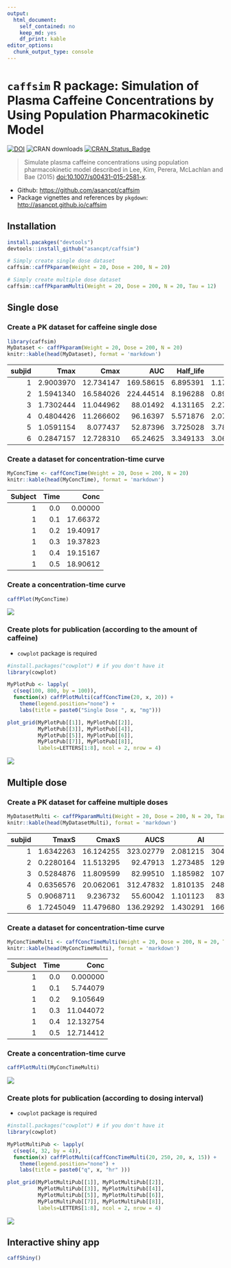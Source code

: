 ```yaml
---
output: 
  html_document: 
    self_contained: no
    keep_md: yes
    df_print: kable
editor_options: 
  chunk_output_type: console
---
```




# `caffsim` R package: Simulation of Plasma Caffeine Concentrations by Using Population Pharmacokinetic Model

[![DOI](https://zenodo.org/badge/DOI/10.5281/zenodo.842649.svg)](https://doi.org/10.5281/zenodo.842649) 
![CRAN downloads](http://cranlogs.r-pkg.org/badges/grand-total/caffsim)
[![CRAN_Status_Badge](http://www.r-pkg.org/badges/version/caffsim)](https://cran.r-project.org/package=caffsim)

> Simulate plasma caffeine concentrations using population pharmacokinetic model described in Lee, Kim, Perera, McLachlan and Bae (2015) <doi:10.1007/s00431-015-2581-x>.

- Github: <https://github.com/asancpt/caffsim>
- Package vignettes and references by `pkgdown`: <http://asancpt.github.io/caffsim> 

## Installation


```r
install.pacakges("devtools")
devtools::install_github("asancpt/caffsim")

# Simply create single dose dataset
caffsim::caffPkparam(Weight = 20, Dose = 200, N = 20) 

# Simply create multiple dose dataset
caffsim::caffPkparamMulti(Weight = 20, Dose = 200, N = 20, Tau = 12) 
```

## Single dose

### Create a PK dataset for caffeine single dose


```r
library(caffsim)
MyDataset <- caffPkparam(Weight = 20, Dose = 200, N = 20)
knitr::kable(head(MyDataset), format = 'markdown')
```



| subjid|      Tmax|      Cmax|       AUC| Half_life|        CL|        V|         Ka|        Ke|
|------:|---------:|---------:|---------:|---------:|---------:|--------:|----------:|---------:|
|      1| 2.9003970| 12.734147| 169.58615|  6.895391| 1.1793416| 11.73452|  0.8272927| 0.1005019|
|      2| 1.5941340| 16.584026| 224.44514|  8.196288| 0.8910863| 10.53911|  2.0995056| 0.0845505|
|      3| 1.7302444| 11.044962|  88.01492|  4.131165| 2.2723420| 13.54606|  1.3897981| 0.1677493|
|      4| 0.4804426| 11.266602|  96.16397|  5.571876| 2.0797811| 16.72191|  9.0472181| 0.1243746|
|      5| 1.0591154|  8.077437|  52.87396|  3.725028| 3.7825806| 20.33221|  2.7180825| 0.1860389|
|      6| 0.2847157| 12.728310|  65.24625|  3.349133| 3.0653101| 14.81404| 15.3275430| 0.2069192|

### Create a dataset for concentration-time curve


```r
MyConcTime <- caffConcTime(Weight = 20, Dose = 200, N = 20)
knitr::kable(head(MyConcTime), format = 'markdown') 
```



| Subject| Time|     Conc|
|-------:|----:|--------:|
|       1|  0.0|  0.00000|
|       1|  0.1| 17.66372|
|       1|  0.2| 19.40917|
|       1|  0.3| 19.37823|
|       1|  0.4| 19.15167|
|       1|  0.5| 18.90612|

### Create a concentration-time curve


```r
caffPlot(MyConcTime)
```

![](assets/figures/MyPlotMyConcTime-1.png)<!-- -->

### Create plots for publication (according to the amount of caffeine)

- `cowplot` package is required


```r
#install.packages("cowplot") # if you don't have it
library(cowplot)

MyPlotPub <- lapply(
  c(seq(100, 800, by = 100)), 
  function(x) caffPlotMulti(caffConcTime(20, x, 20)) + 
    theme(legend.position="none") + 
    labs(title = paste0("Single Dose ", x, "mg")))

plot_grid(MyPlotPub[[1]], MyPlotPub[[2]],
          MyPlotPub[[3]], MyPlotPub[[4]],
          MyPlotPub[[5]], MyPlotPub[[6]],
          MyPlotPub[[7]], MyPlotPub[[8]],
          labels=LETTERS[1:8], ncol = 2, nrow = 4)
```

![](assets/figures/MyPlotPub-1.png)<!-- -->

## Multiple dose

### Create a PK dataset for caffeine multiple doses


```r
MyDatasetMulti <- caffPkparamMulti(Weight = 20, Dose = 200, N = 20, Tau = 12)
knitr::kable(head(MyDatasetMulti), format = 'markdown') 
```



| subjid|     TmaxS|     CmaxS|      AUCS|       AI|     Aavss|     Cavss|   Cmaxss|    Cminss|
|------:|---------:|---------:|---------:|--------:|---------:|---------:|--------:|---------:|
|      1| 1.6342263| 16.124255| 323.02779| 2.081215| 304.77046| 26.918982| 36.68836| 19.060022|
|      2| 0.2280164| 11.513295|  92.47913| 1.273485| 129.74616|  7.706594| 15.09689|  3.242108|
|      3| 0.5284876| 11.809599|  82.99510| 1.185982| 107.72745|  6.916258| 15.19668|  2.383098|
|      4| 0.6356576| 20.062061| 312.47832| 1.810135| 248.25251| 26.039860| 37.89499| 16.960094|
|      5| 0.9068711|  9.236732|  55.60042| 1.101123|  83.58654|  4.633368| 12.18209|  1.118752|
|      6| 1.7245049| 11.479680| 136.29292| 1.430291| 166.15773| 11.357743| 19.51289|  5.870285|

### Create a dataset for concentration-time curve


```r
MyConcTimeMulti <- caffConcTimeMulti(Weight = 20, Dose = 200, N = 20, Tau = 12, Repeat = 10)
knitr::kable(head(MyConcTimeMulti), format = 'markdown')
```



| Subject| Time|      Conc|
|-------:|----:|---------:|
|       1|  0.0|  0.000000|
|       1|  0.1|  5.744079|
|       1|  0.2|  9.105649|
|       1|  0.3| 11.044072|
|       1|  0.4| 12.132754|
|       1|  0.5| 12.714412|

### Create a concentration-time curve


```r
caffPlotMulti(MyConcTimeMulti)
```

![](assets/figures/MyPlotMultiMyConcTimeMulti-1.png)<!-- -->

### Create plots for publication (according to dosing interval)

- `cowplot` package is required


```r
#install.packages("cowplot") # if you don't have it
library(cowplot)

MyPlotMultiPub <- lapply(
  c(seq(4, 32, by = 4)), 
  function(x) caffPlotMulti(caffConcTimeMulti(20, 250, 20, x, 15)) + 
    theme(legend.position="none") + 
    labs(title = paste0("q", x, "hr" )))

plot_grid(MyPlotMultiPub[[1]], MyPlotMultiPub[[2]],
          MyPlotMultiPub[[3]], MyPlotMultiPub[[4]],
          MyPlotMultiPub[[5]], MyPlotMultiPub[[6]],
          MyPlotMultiPub[[7]], MyPlotMultiPub[[8]],
          labels=LETTERS[1:8], ncol = 2, nrow = 4)
```

![](assets/figures/MyPlotMultiPub-1.png)<!-- -->

## Interactive shiny app

```r
caffShiny()
```

